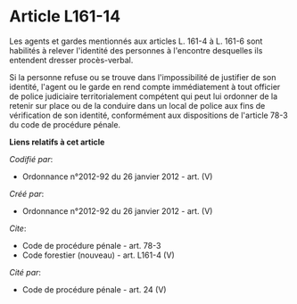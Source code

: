 # Article L161-14

Les agents et gardes mentionnés aux articles L. 161-4 à L. 161-6 sont habilités à relever l'identité des personnes à
l'encontre desquelles ils entendent dresser procès-verbal.

Si la personne refuse ou se trouve dans l'impossibilité de justifier de son identité, l'agent ou le garde en rend compte
immédiatement à tout officier de police judiciaire territorialement compétent qui peut lui ordonner de la retenir sur place
ou de la conduire dans un local de police aux fins de vérification de son identité, conformément aux dispositions de
l'article 78-3 du code de procédure pénale.

**Liens relatifs à cet article**

_Codifié par_:

  - Ordonnance n°2012-92 du 26 janvier 2012 - art. (V)

_Créé par_:

  - Ordonnance n°2012-92 du 26 janvier 2012 - art. (V)

_Cite_:

  - Code de procédure pénale - art. 78-3
  - Code forestier (nouveau) - art. L161-4 (V)

_Cité par_:

  - Code de procédure pénale - art. 24 (V)
